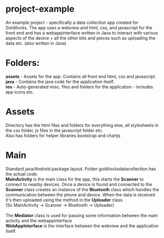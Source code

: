 # project-example

An example project - specifically a data collection app created for Goldilocks. The app uses a webview and html, css, and javascript for the front end and has a webappinterface written in Java to interact with various aspects of the device + all the other bits and pieces such as uploading the data etc. (also written in Java)

# Folders:
**assets** - Assets for the app. Contains all front end html, css and javascript.<br>
**java** - Contains the java code for the application itself.<br>
**res** - Auto-generated misc. files and folders for the application - includes app icons etc.<br>

# Assets
Directory has the html files and folders for everything else, all stylesheets in the css folder, js files in the javascript folder etc.<br> Also has folders for helper libraries bootstrap and chartjs

# Main
Standard java/Android package layout. Folder goldilocksdatacollection has the actual code.<br>
**MainActivity** is the main class for the app, this starts the **Scanner** to connect to nearby devices. Once a device is found and connected to the **Scanner** class creates an instance of the **Bluetooth** class which handles the communication between the phone and device. When the data is received it's then uploaded using the method in the **Uploader** class.<br>
(So MainActivity -> Scanner -> Bluetooth -> Uploader)<br>
<br>
The **Mediator** class is used for passing some information between the main activity and the webappinterface<br>
**WebAppInterface** is the interface between the webview and the application itself.
